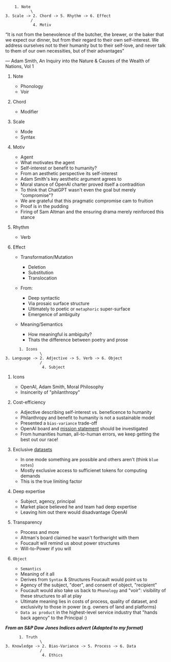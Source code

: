 ```
    1. Note
           \
3. Scale -> 2. Chord -> 5. Rhythm -> 6. Effect
           /
            4. Motiv
``` 


“It is not from the benevolence of the butcher, the brewer, or the baker that we expect our dinner, but from their regard to their own self-interest. We address ourselves not to their humanity but to their self-love, and never talk to them of our own necessities, but of their advantages”

― Adam Smith, An Inquiry into the Nature & Causes of the Wealth of Nations, Vol 1

1. Note
   - Phonology
   - Voir
     
3. Chord
   - Modifier
     
4. Scale
   - Mode
   - Syntax
     
6. Motiv
   - Agent
   - What motivates the agent
   - Self-interest or benefit to humanity?
   - From an aesthetic perspective its self-interest
   - Adam Smith's key aesthetic argument agrees to
   - Moral stance of OpenAI charter proved itself a contradition
   - To think that ChatGPT wasn't even the goal but merely "compromise"?
   - We are grateful that this pragmatic compromise cam to fruition
   - Proof is in the pudding
   - Firing of Sam Altman and the ensuring drama merely reinforced this stance
     
7. Rhythm
   - Verb
  
     
8. Effect
   - Transformation/Mutation
     - Deletion
     - Substitution
     - Translocation
       
   - From:
     - Deep syntactic
     - Via prosaic surface structure
     - Ultimately to poetic or `metaphoric` super-surface
     - Emergence of ambiguity
       
   - Meaning/Semantics
     - How meaningful is ambiguity?
     - Thats the difference between poetry and prose
       
 
```
      1. Icons
               \
3. Language -> 2. Adjective -> 5. Verb -> 6. Object
               /
                4. Subject
``` 



1. Icons
   - OpenAI, Adam Smith, Moral Philosophy
   - Insincerity of "philanthropy"

2. Cost-efficiency
   - Adjective describing self-interest vs. beneficence to humanity
   - Philanthropy and benefit to humanity is not a sustainable model
   - Presented a `bias-variance` trade-off
   - OpenAI board and [mission statement](https://openai.com) should be investigated
   - From humanities human, all-to-human errors, we keep getting the best out our race!

3. Exclusive [datasets](https://dl.acm.org/doi/fullHtml/10.1145/3531146.3533231)
   - In one mode something are possible and others aren't (think `blue notes`)
   - Mostly exclusive access to sufficienet tokens for computing demands
   - This is the true limiting factor

4. Deep expertise
   - Subject, agency, principal
   - Market place believed he and team had deep expertise
   - Leaving him out there would disadvantage OpenAI

5. Transparency
   - Process and more
   - Altman's board claimed he wasn't forthwright with them
   - Foucault will remind us about power structures
   - Will-to-Power if you will

6. `Object`
   - `Semantics`
   - Meaning of it all
   - Derives from `Syntax` & Structures Foucault would point us to
   - Agency of the subject, "doer", and consent of object, "recipient"
   - Foucault would also take us back to `Phonology` and "voir": visibility of these structures to all at play
   - Ultimate meaning lies in costs of process, quality of dataset, and exclusivity to those in power (e.g. owners of land and platforms)
   - `Data as product` in the highest-level service industry that "hands back agency" to the Principal :)

***From an S&P Dow Jones Indices advert (Adapted to my format)*** 

 
```
      1. Truth
               \
3. Knowledge -> 2. Bias-Variance -> 5. Process -> 6. Data
               /
                4. Ethics
``` 
